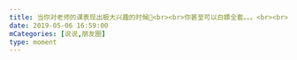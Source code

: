 ```yaml
---
title: 当你对老师的课表现出极大兴趣的时候🍵<br><br>你甚至可以白嫖全套。。。<br><br>感谢某人的打泡@周金鑫@郭斯文<br><br>卑微.jpg
date: 2019-05-06 16:59:00
mCategories: [说说,朋友圈]
type: moment
---
```


<div id="pics-20190506165900"></div>

<script src="/lib/moment/pics.js"></script>
<script>
var data = [
    {"link": "2019-05-06_000000.jpeg", "type": "shuoshuo"},
    {"link": "2019-05-06_000001.jpeg", "type": "shuoshuo"},
    {"link": "2019-05-06_000002.jpeg", "type": "shuoshuo"}
];
picsRender(data, "pics-20190506165900");
</script>
